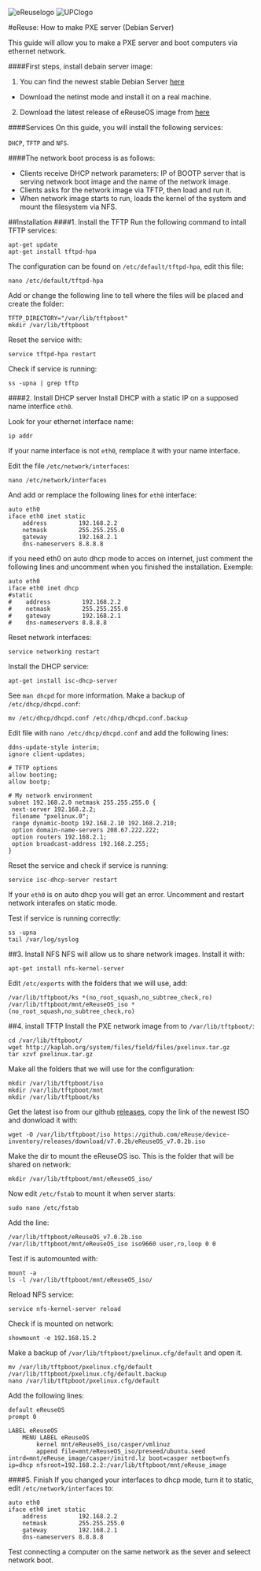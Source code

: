 ![eReuselogo](./images/eReuse_logo_200.png)
![UPClogo](./images/UPC_logo_200.png)

#eReuse: How to make PXE server (Debian Server)

This guide will allow you to make a PXE server and boot computers via ethernet network.

####First steps, install debain server image:
1. You can find the newest stable Debian Server [here](http://debian.xfree.com.ar/debian-cd/current/amd64/iso-cd/)
  - Download the netinst mode and install it on a real machine.
2. Download the latest release of eReuseOS image from [here](https://github.com/eReuse/device-inventory/releases/latest)

####Services 
On this guide, you will install the following services:

`DHCP`, `TFTP` and `NFS`.

####The network boot process is as follows:

- Clients receive DHCP network parameters: IP of BOOTP server that is serving network boot image and the name of the network image.
- Clients asks for the network image via TFTP, then load and run it.
- When network image starts to run, loads the kernel of the system and mount the filesystem via NFS.

##Installation
####1. Install the TFTP
Run the following command to intall TFTP services:
```
apt-get update
apt-get install tftpd-hpa
```

The configuration can be found on `/etc/default/tftpd-hpa`, edit this file:
```
nano /etc/default/tftpd-hpa
```

Add or change the following line to tell where the files will be placed and create the folder:
```
TFTP_DIRECTORY="/var/lib/tftpboot"
mkdir /var/lib/tftpboot
```

Reset the service with:
```
service tftpd-hpa restart
```

Check if service is running:
```
ss -upna | grep tftp
```

####2. Install DHCP server
Install DHCP with a static IP on a supposed name interfice `eth0`.

Look for your ethernet interface name:
```
ip addr
```

If your name interface is not `eth0`, remplace it with your name interface.

Edit the file `/etc/network/interfaces`:
```
nano /etc/network/interfaces
```

And add or remplace the following lines for `eth0` interface:
```
auto eth0
iface eth0 inet static
    address         192.168.2.2
    netmask         255.255.255.0
    gateway         192.168.2.1
    dns-nameservers 8.8.8.8
```

if you need eth0 on auto dhcp mode to acces on internet, just comment the following lines and uncomment when you finished the installation. Exemple:
```
auto eth0
iface eth0 inet dhcp
#static
#    address         192.168.2.2
#    netmask         255.255.255.0
#    gateway         192.168.2.1
#    dns-nameservers 8.8.8.8
```


Reset network interfaces:
```
service networking restart
```

Install the DHCP service:
```
apt-get install isc-dhcp-server
```

See `man dhcpd` for more information. 
Make a backup of `/etc/dhcp/dhcpd.conf`:
```
mv /etc/dhcp/dhcpd.conf /etc/dhcp/dhcpd.conf.backup
```

Edit file with `nano /etc/dhcp/dhcpd.conf` and add the following lines:
```
ddns-update-style interim;
ignore client-updates;

# TFTP options
allow booting;
allow bootp;

# My network environment
subnet 192.168.2.0 netmask 255.255.255.0 {
 next-server 192.168.2.2;
 filename "pxelinux.0";
 range dynamic-bootp 192.168.2.10 192.168.2.210;
 option domain-name-servers 208.67.222.222;
 option routers 192.168.2.1;
 option broadcast-address 192.168.2.255;
}
```
Reset the service and check if service is running:
```
service isc-dhcp-server restart
```
If your `eth0` is on auto dhcp you will get an error. Uncomment and restart network interafes on static mode.

Test if service is running correctly:
```
ss -upna
tail /var/log/syslog
```
##3. Install NFS
NFS will allow us to share network images. Install it with:
```
apt-get install nfs-kernel-server
```

Edit `/etc/exports` with the folders that we will use, add:
```
/var/lib/tftpboot/ks *(no_root_squash,no_subtree_check,ro)
/var/lib/tftpboot/mnt/eReuseOS_iso *(no_root_squash,no_subtree_check,ro)
```

##4. install TFTP
Install the PXE network image from to `/var/lib/tftpboot/`:
```
cd /var/lib/tftpboot/
wget http://kaplah.org/system/files/field/files/pxelinux.tar.gz
tar xzvf pxelinux.tar.gz
```

Make all the folders that we will use for the configuration:
```
mkdir /var/lib/tftpboot/iso
mkdir /var/lib/tftpboot/mnt
mkdir /var/lib/tftpboot/ks
```

Get the latest iso from our github [releases](https://github.com/eReuse/device-inventory/releases/latest), copy the link of the newest ISO and donwload it with:
```
wget -O /var/lib/tftpboot/iso https://github.com/eReuse/device-inventory/releases/download/v7.0.2b/eReuseOS_v7.0.2b.iso
```

Make the dir to mount the eReuseOS iso. This is the folder that will be shared on network:
```
mkdir /var/lib/tftpboot/mnt/eReuseOS_iso/
```

Now edit `/etc/fstab` to mount it when server starts:
```
sudo nano /etc/fstab
```

Add the line:
```
/var/lib/tftpboot/eReuseOS_v7.0.2b.iso /var/lib/tftpboot/mnt/eReuseOS_iso iso9660 user,ro,loop 0 0
```

Test if is automounted with:
```
mount -a
ls -l /var/lib/tftpboot/mnt/eReuseOS_iso/
```

Reload NFS service:
```
service nfs-kernel-server reload
```

Check if is mounted on network:
```
showmount -e 192.168.15.2
```

Make a backup of `/var/lib/tftpboot/pxelinux.cfg/default` and open it.
```
mv /var/lib/tftpboot/pxelinux.cfg/default /var/lib/tftpboot/pxelinux.cfg/default.backup
nano /var/lib/tftpboot/pxelinux.cfg/default
```

Add the following lines:
```
default eReuseOS
prompt 0

LABEL eReuseOS
    MENU LABEL eReuseOS
        kernel mnt/eReuseOS_iso/casper/vmlinuz
        append file=mnt/eReuseOS_iso/preseed/ubuntu.seed intrd=mnt/eReuse_image/casper/initrd.lz boot=casper netboot=nfs ip=dhcp nfsroot=192.168.2.2:/var/lib/tftpboot/mnt/eReuse_image
```
####5. Finish
If you changed your interfaces to dhcp mode, turn it to static, edit `/etc/network/interfaces` to:
```
auto eth0
iface eth0 inet static
    address         192.168.2.2
    netmask         255.255.255.0
    gateway         192.168.2.1
    dns-nameservers 8.8.8.8
```

Test connecting a computer on the same network as the sever and seleect network boot.
